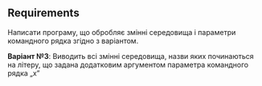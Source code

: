 ## Requirements

Написати програму, що обробляє змінні середовища і параметри командного рядка згідно з варіантом. 

__Варіант №3__: Виводить всі змінні середовища, назви яких починаються на літеру, що задана додатковим аргументом параметра командного рядка „х”
